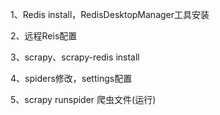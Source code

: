 1、Redis install，RedisDesktopManager工具安装

2、远程Reis配置

3、scrapy、scrapy-redis install

4、spiders修改，settings配置

5、scrapy runspider 爬虫文件(运行)
